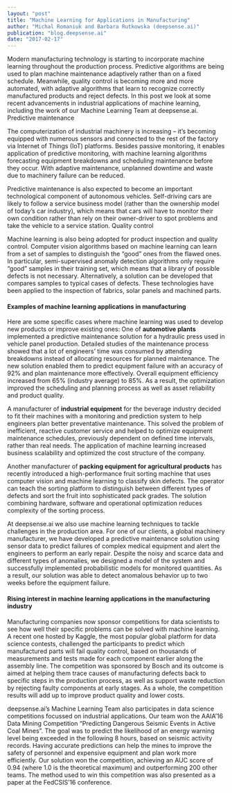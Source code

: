 ```yaml
---
layout: "post"
title: "Machine Learning for Applications in Manufacturing"
author: "Michal Romaniuk and Barbara Rutkowska (deepsense.ai)"
publication: "blog.deepsense.ai"
date: "2017-02-17"
---
```


Modern manufacturing technology is starting to incorporate machine learning throughout the production process. Predictive algorithms are being used to plan machine maintenance adaptively rather than on a fixed schedule. Meanwhile, quality control is becoming more and more automated, with adaptive algorithms that learn to recognize correctly manufactured products and reject defects. In this post we look at some recent advancements in industrial applications of machine learning, including the work of our Machine Learning Team at deepsense.ai.
Predictive maintenance

The computerization of industrial machinery is increasing – it’s becoming equipped with numerous sensors and connected to the rest of the factory via Internet of Things (IoT) platforms. Besides passive monitoring, it enables application of predictive monitoring, with machine learning algorithms forecasting equipment breakdowns and scheduling maintenance before they occur. With adaptive maintenance, unplanned downtime and waste due to machinery failure can be reduced.

Predictive maintenance is also expected to become an important technological component of autonomous vehicles. Self-driving cars are likely to follow a service business model (rather than the ownership model of today’s car industry), which means that cars will have to monitor their own condition rather than rely on their owner-driver to spot problems and take the vehicle to a service station.
Quality control

Machine learning is also being adopted for product inspection and quality control. Computer vision algorithms based on machine learning can learn from a set of samples to distinguish the “good” ones from the flawed ones. In particular, semi-supervised anomaly detection algorithms only require “good” samples in their training set, which means that a library of possible defects is not necessary. Alternatively, a solution can be developed that compares samples to typical cases of defects. These technologies have been applied to the inspection of fabrics, solar panels and machined parts.


#### Examples of machine learning applications in manufacturing

Here are some specific cases where machine learning was used to develop new products or improve existing ones:
One of **automotive plants** implemented a predictive maintenance solution for a hydraulic press used in vehicle panel production. Detailed studies of the maintenance process showed that a lot of engineers’ time was consumed by attending breakdowns instead of allocating resources for planned maintenance. The new solution enabled them to predict equipment failure with an accuracy of 92% and plan maintenance more effectively. Overall equipment efficiency increased from 65% (industry average) to 85%. As a result, the optimization improved the scheduling and planning process as well as asset reliability and product quality.

A manufacturer of **industrial equipment** for the beverage industry decided to fit their machines with a monitoring and prediction system to help engineers plan better preventative maintenance. This solved the problem of inefficient, reactive customer service and helped to optimize equipment maintenance schedules, previously dependent on defined time intervals, rather than real needs. The application of machine learning increased business scalability and optimized the cost structure of the company.

Another manufacturer of **packing equipment for agricultural products** has recently introduced a high-performance fruit sorting machine that uses computer vision and machine learning to classify skin defects. The operator can teach the sorting platform to distinguish between different types of defects and sort the fruit into sophisticated pack grades. The solution combining hardware, software and operational optimization reduces complexity of the sorting process.

At deepsense.ai we also use machine learning techniques to tackle challenges in the production area. For one of our clients, a global machinery manufacturer, we have developed a predictive maintenance solution using sensor data to predict failures of complex medical equipment and alert the engineers to perform an early repair. Despite the noisy and scarce data and different types of anomalies, we designed a model of the system and successfully implemented probabilistic models for monitored quantities. As a result, our solution was able to detect anomalous behavior up to two weeks before the equipment failure.

#### Rising interest in machine learning applications in the manufacturing industry

Manufacturing companies now sponsor competitions for data scientists to see how well their specific problems can be solved with machine learning. A recent one hosted by Kaggle, the most popular global platform for data science contests, challenged the participants to predict which manufactured parts will fail quality control, based on thousands of measurements and tests made for each component earlier along the assembly line. The competition was sponsored by Bosch and its outcome is aimed at helping them trace causes of manufacturing defects back to specific steps in the production process, as well as support waste reduction by rejecting faulty components at early stages. As a whole, the competition results will add up to improve product quality and lower costs.

deepsense.ai’s Machine Learning Team also participates in data science competitions focussed on industrial applications. Our team won the AAIA’16 Data Mining Competition “Predicting Dangerous Seismic Events in Active Coal Mines”. The goal was to predict the likelihood of an energy warning level being exceeded in the following 8 hours, based on seismic activity records. Having accurate predictions can help the mines to improve the safety of personnel and expensive equipment and plan work more efficiently. Our solution won the competition, achieving an AUC score of 0.94 (where 1.0 is the theoretical maximum) and outperforming 200 other teams. The method used to win this competition was also presented as a paper at the FedCSIS’16 conference.
